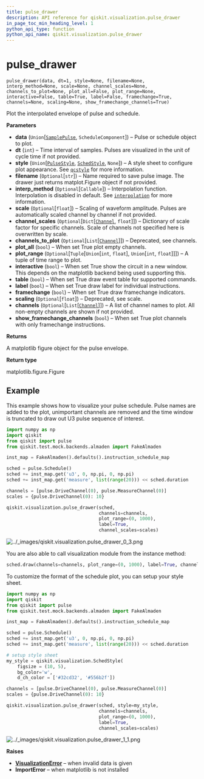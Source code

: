 ```yaml
---
title: pulse_drawer
description: API reference for qiskit.visualization.pulse_drawer
in_page_toc_min_heading_level: 1
python_api_type: function
python_api_name: qiskit.visualization.pulse_drawer
---
```


# pulse\_drawer

<span id="qiskit.visualization.pulse_drawer" />

`pulse_drawer(data, dt=1, style=None, filename=None, interp_method=None, scale=None, channel_scales=None, channels_to_plot=None, plot_all=False, plot_range=None, interactive=False, table=True, label=False, framechange=True, channels=None, scaling=None, show_framechange_channels=True)`

Plot the interpolated envelope of pulse and schedule.

**Parameters**

*   **data** (`Union`\[[`SamplePulse`](qiskit.pulse.pulse_lib.SamplePulse "qiskit.pulse.pulse_lib.sample_pulse.SamplePulse"), `ScheduleComponent`]) – Pulse or schedule object to plot.
*   **dt** (`int`) – Time interval of samples. Pulses are visualized in the unit of cycle time if not provided.
*   **style** (`Union`\[[`PulseStyle`](qiskit.visualization.pulse.qcstyle#qiskit.visualization.pulse.qcstyle.PulseStyle "qiskit.visualization.pulse.qcstyle.PulseStyle"), [`SchedStyle`](qiskit.visualization.pulse.qcstyle#qiskit.visualization.pulse.qcstyle.SchedStyle "qiskit.visualization.pulse.qcstyle.SchedStyle"), `None`]) – A style sheet to configure plot appearance. See [`qcstyle`](qiskit.visualization.pulse.qcstyle#module-qiskit.visualization.pulse.qcstyle "qiskit.visualization.pulse.qcstyle") for more information.
*   **filename** (`Optional`\[`str`]) – Name required to save pulse image. The drawer just returns matplot.Figure object if not provided.
*   **interp\_method** (`Optional`\[`Callable`]) – Interpolation function. Interpolation is disabled in default. See [`interpolation`](qiskit.visualization.pulse.interpolation#module-qiskit.visualization.pulse.interpolation "qiskit.visualization.pulse.interpolation") for more information.
*   **scale** (`Optional`\[`float`]) – Scaling of waveform amplitude. Pulses are automatically scaled channel by channel if not provided.
*   **channel\_scales** (`Optional`\[`Dict`\[[`Channel`](qiskit.pulse.channels#qiskit.pulse.channels.Channel "qiskit.pulse.channels.Channel"), `float`]]) – Dictionary of scale factor for specific channels. Scale of channels not specified here is overwritten by scale.
*   **channels\_to\_plot** (`Optional`\[`List`\[[`Channel`](qiskit.pulse.channels#qiskit.pulse.channels.Channel "qiskit.pulse.channels.Channel")]]) – Deprecated, see channels.
*   **plot\_all** (`bool`) – When set True plot empty channels.
*   **plot\_range** (`Optional`\[`Tuple`\[`Union`\[`int`, `float`], `Union`\[`int`, `float`]]]) – A tuple of time range to plot.
*   **interactive** (`bool`) – When set True show the circuit in a new window. This depends on the matplotlib backend being used supporting this.
*   **table** (`bool`) – When set True draw event table for supported commands.
*   **label** (`bool`) – When set True draw label for individual instructions.
*   **framechange** (`bool`) – When set True draw framechange indicators.
*   **scaling** (`Optional`\[`float`]) – Deprecated, see scale.
*   **channels** (`Optional`\[`List`\[[`Channel`](qiskit.pulse.channels#qiskit.pulse.channels.Channel "qiskit.pulse.channels.Channel")]]) – A list of channel names to plot. All non-empty channels are shown if not provided.
*   **show\_framechange\_channels** (`bool`) – When set True plot channels with only framechange instructions.

**Returns**

A matplotlib figure object for the pulse envelope.

**Return type**

matplotlib.figure.Figure

## Example

This example shows how to visualize your pulse schedule. Pulse names are added to the plot, unimportant channels are removed and the time window is truncated to draw out U3 pulse sequence of interest.

```python
import numpy as np
import qiskit
from qiskit import pulse
from qiskit.test.mock.backends.almaden import FakeAlmaden

inst_map = FakeAlmaden().defaults().instruction_schedule_map

sched = pulse.Schedule()
sched += inst_map.get('u3', 0, np.pi, 0, np.pi)
sched += inst_map.get('measure', list(range(20))) << sched.duration

channels = [pulse.DriveChannel(0), pulse.MeasureChannel(0)]
scales = {pulse.DriveChannel(0): 10}

qiskit.visualization.pulse_drawer(sched,
                                  channels=channels,
                                  plot_range=(0, 1000),
                                  label=True,
                                  channel_scales=scales)
```

![../\_images/qiskit.visualization.pulse\_drawer\_0\_3.png](/images/api/qiskit/0.19/qiskit.visualization.pulse_drawer_0_3.png)

You are also able to call visualization module from the instance method:

```python
sched.draw(channels=channels, plot_range=(0, 1000), label=True, channel_scales=scales)
```

To customize the format of the schedule plot, you can setup your style sheet.

```python
import numpy as np
import qiskit
from qiskit import pulse
from qiskit.test.mock.backends.almaden import FakeAlmaden

inst_map = FakeAlmaden().defaults().instruction_schedule_map

sched = pulse.Schedule()
sched += inst_map.get('u3', 0, np.pi, 0, np.pi)
sched += inst_map.get('measure', list(range(20))) << sched.duration

# setup style sheet
my_style = qiskit.visualization.SchedStyle(
    figsize = (10, 5),
    bg_color='w',
    d_ch_color = ['#32cd32', '#556b2f'])

channels = [pulse.DriveChannel(0), pulse.MeasureChannel(0)]
scales = {pulse.DriveChannel(0): 10}

qiskit.visualization.pulse_drawer(sched, style=my_style,
                                  channels=channels,
                                  plot_range=(0, 1000),
                                  label=True,
                                  channel_scales=scales)
```

![../\_images/qiskit.visualization.pulse\_drawer\_1\_1.png](/images/api/qiskit/0.19/qiskit.visualization.pulse_drawer_1_1.png)

**Raises**

*   [**VisualizationError**](qiskit.visualization.VisualizationError "qiskit.visualization.VisualizationError") – when invalid data is given
*   **ImportError** – when matplotlib is not installed

